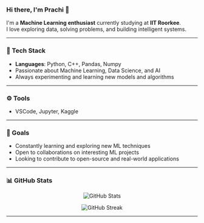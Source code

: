 ### Hi there, I'm Prachi 👋

 I'm a **Machine Learning enthusiast** currently studying at **IIT Roorkee**.  
 I love exploring data, solving problems, and building intelligent systems.

---

### 🧠 Tech Stack

-  **Languages**: Python, C++, Pandas, Numpy
-  Passionate about Machine Learning, Data Science, and AI
-  Always experimenting and learning new models and algorithms

---
### ⚙️ Tools

-  VSCode, Jupyter, Kaggle

---

### 📌 Goals

-  Constantly learning and exploring new ML techniques
-  Open to collaborations on interesting ML projects
-  Looking to contribute to open-source and real-world applications

---

### 📊 GitHub Stats

<p align="center">
  <img src="https://github-readme-stats.vercel.app/api?username=EspressoPatron&show_icons=true&theme=merko&hide_border=true&count_private=true" alt="GitHub Stats" />
</p>

<p align="center">
  <img src="https://github-readme-streak-stats.herokuapp.com?user=Prachi&theme=merko&hide_border=true" alt="GitHub Streak" />
</p>

<!-- <p align="center">
  <img src="https://github-profile-trophy.vercel.app/?username=Prachi&theme=onestar&no-frame=true&margin-w=10" alt="Trophies" />
</p>
-->
---
